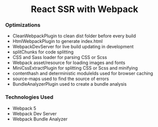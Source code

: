 <h1 align="center">React SSR with Webpack</h1>

### Optimizations

- CleanWebpackPlugin to clean dist folder before every build
- HtmlWebpackPlugin to generate index.html
- WebpackDevServer for live build updating in development
- splitChunks for code splitting
- CSS and Sass loader for parsing CSS or Scss
- Webpack asset/resource for loading images and fonts
- MiniCssExtractPlugin for splitting CSS or Scss and minifying
- contenthash and deterministic moduleIds used for browser caching
- source-maps used to find the source of errors
- BundleAnalyzerPlugin used to create a bundle analysis

### Technologies Used

- Webpack 5
- Webpack Dev Server
- Webpack Bundle Analyzer
